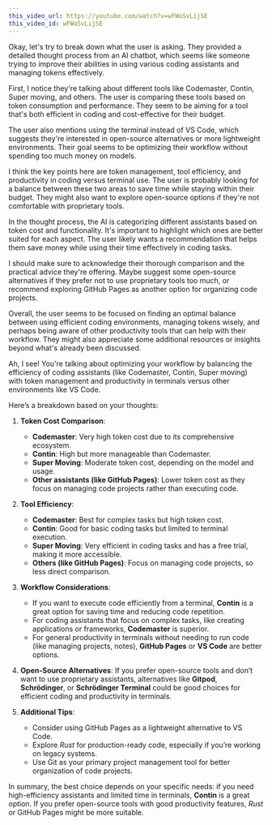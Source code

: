 ```yaml
---
this_video_url: https://youtube.com/watch?v=wFWoSvLijSE
this_video_id: wFWoSvLijSE
---
```

<think>
Okay, let's try to break down what the user is asking. They provided a detailed thought process from an AI chatbot, which seems like someone trying to improve their abilities in using various coding assistants and managing tokens effectively.

First, I notice they're talking about different tools like Codemaster, Contin, Super moving, and others. The user is comparing these tools based on token consumption and performance. They seem to be aiming for a tool that's both efficient in coding and cost-effective for their budget.

The user also mentions using the terminal instead of VS Code, which suggests they're interested in open-source alternatives or more lightweight environments. Their goal seems to be optimizing their workflow without spending too much money on models.

I think the key points here are token management, tool efficiency, and productivity in coding versus terminal use. The user is probably looking for a balance between these two areas to save time while staying within their budget. They might also want to explore open-source options if they're not comfortable with proprietary tools.

In the thought process, the AI is categorizing different assistants based on token cost and functionality. It's important to highlight which ones are better suited for each aspect. The user likely wants a recommendation that helps them save money while using their time effectively in coding tasks.

I should make sure to acknowledge their thorough comparison and the practical advice they're offering. Maybe suggest some open-source alternatives if they prefer not to use proprietary tools too much, or recommend exploring GitHub Pages as another option for organizing code projects.

Overall, the user seems to be focused on finding an optimal balance between using efficient coding environments, managing tokens wisely, and perhaps being aware of other productivity tools that can help with their workflow. They might also appreciate some additional resources or insights beyond what's already been discussed.
</think>

Ah, I see! You're talking about optimizing your workflow by balancing the efficiency of coding assistants (like Codemaster, Contin, Super moving) with token management and productivity in terminals versus other environments like VS Code. 

Here’s a breakdown based on your thoughts:

1. **Token Cost Comparison**:
   - **Codemaster**: Very high token cost due to its comprehensive ecosystem.
   - **Contin**: High but more manageable than Codemaster.
   - **Super Moving**: Moderate token cost, depending on the model and usage.
   - **Other assistants (like GitHub Pages)**: Lower token cost as they focus on managing code projects rather than executing code.

2. **Tool Efficiency**:
   - **Codemaster**: Best for complex tasks but high token cost.
   - **Contin**: Good for basic coding tasks but limited to terminal execution.
   - **Super Moving**: Very efficient in coding tasks and has a free trial, making it more accessible.
   - **Others (like GitHub Pages)**: Focus on managing code projects, so less direct comparison.

3. **Workflow Considerations**:
   - If you want to execute code efficiently from a terminal, **Contin** is a great option for saving time and reducing code repetition.
   - For coding assistants that focus on complex tasks, like creating applications or frameworks, **Codemaster** is superior.
   - For general productivity in terminals without needing to run code (like managing projects, notes), **GitHub Pages** or **VS Code** are better options.

4. **Open-Source Alternatives**:
   If you prefer open-source tools and don’t want to use proprietary assistants, alternatives like **Gitpod**, **Schrödinger**, or **Schrödinger Terminal** could be good choices for efficient coding and productivity in terminals.

5. **Additional Tips**:
   - Consider using GitHub Pages as a lightweight alternative to VS Code.
   - Explore *Rust* for production-ready code, especially if you’re working on legacy systems.
   - Use Git as your primary project management tool for better organization of code projects.

In summary, the best choice depends on your specific needs: if you need high-efficiency assistants and limited time in terminals, **Contin** is a great option. If you prefer open-source tools with good productivity features, *Rust* or GitHub Pages might be more suitable.
